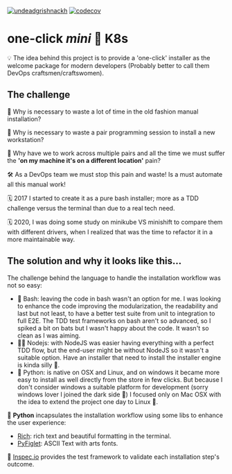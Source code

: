 [![undeadgrishnackh](https://circleci.com/gh/undeadgrishnackh/one-click-minik8s.svg?style=svg)](https://app.circleci.com/pipelines/github/undeadgrishnackh/one-click-minik8s)
[![codecov](https://codecov.io/gh/undeadgrishnackh/one-click-minik8s/branch/master/graph/badge.svg)](https://codecov.io/gh/undeadgrishnackh/one-click-minik8s)

# one-click _mini_ 🕋 K8s
💡 The idea behind this project is to provide a 'one-click' installer as the welcome package for modern developers (Probably better to call them DevOps craftsmen/craftswomen). 

## The challenge
🤔 Why is necessary to waste a lot of time in the old fashion manual installation? 

🤔 Why is necessary to waste a pair programming session to install a new workstation?

🤔 Why have we to work across multiple pairs and all the time we must suffer the __'on my machine it's on a different location'__ pain?

🛠️ As a DevOps team we must stop this pain and waste! Is a must automate all this manual work! 

🗓️ 2017 I started to create it as a pure bash installer; more as a TDD challenge versus the terminal than due to a real tech need. 

🗓️ 2020, I was doing some study on minikube VS minishift to compare them with different drivers, when I realized that was the time to refactor it in a more maintainable way.

## The solution and why it looks like this...
The challenge behind the language to handle the installation workflow was not so easy: 
- 🔦 Bash: leaving the code in bash wasn't an option for me. I was looking to enhance the code improving the modularization, the readability and last but not least, to have a better test suite from unit to integration to full E2E. The TDD test frameworks on bash aren't so advanced, so I spiked a bit on bats but I wasn't happy about the code. It wasn't so clean as I was aiming.
- 🧗‍♂️ Nodejs: with NodeJS was easier having everything with a perfect TDD flow, but the end-user might be without NodeJS so it wasn't a suitable option. Have an installer that need to install the installer engine is kinda silly 🤡. 
- 🚀 Python: is native on OSX and Linux, and on windows it became more easy to install as well directly from the store in few clicks. But because I don't consider windows a suitable platform for development (sorry windows lover I joined the dark side 🍎) I focused only on Mac OSX with the idea to extend the project one day to Linux 🐧.

🐍 **Python** incapsulates the installation workflow using some libs to enhance the user experience:
- [Rich](https://github.com/willmcgugan/rich): rich text and beautiful formatting in the terminal.
- [PyFiglet](https://github.com/pwaller/pyfiglet): ASCII Text with arts fonts.

🧬 [Inspec.io](https://community.chef.io/products/chef-inspec/) provides the test framework to validate each installation step's outcome.

